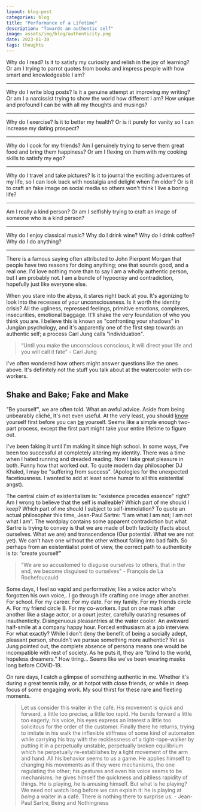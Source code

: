```yaml
---
layout: blog-post
categories: blog
title: "Performance of a Lifetime"
description: "Towards an authentic self"
image: assets/img/blog/authenticity.png
date: 2023-01-30
tags: thoughts
---
```


Why do I read? Is it to satisfy my curiosity and relish in the joy of learning? Or am I trying to parrot quotes from books and impress people with how smart and knowledgeable I am? 

---

Why do I write blog posts? Is it a genuine attempt at improving my writing? Or am I a narcissist trying to show the world how different I am? How unique and profound I can be with all my thoughts and musings?

---

Why do I exercise? Is it to better my health? Or is it purely for vanity so I can increase my dating prospect? 

---

Why do I cook for my friends? Am I genuinely trying to serve them great food and bring them happiness? Or am I flexing on them with my cooking skills to satisfy my ego? 

---

Why do I travel and take pictures? Is it to journal the exciting adventures of my life, so I can look back with nostalgia and delight when I'm older? Or is it to craft an fake image on social media so others won't think I live a boring life? 

---

Am I really a kind person? Or am I selfishly trying to craft an image of someone who is a kind person?

---

Why do I enjoy classical music? Why do I drink wine? Why do I drink coffee? Why do I do anything? 

---

There is a famous saying often attributed to John Pierpont Morgan that people have two reasons for doing anything; one that sounds good, and a real one. I'd love nothing more than to say I am a wholly authentic person, but I am probably not. I am a bundle of hypocrisy and contradiction, hopefully just like everyone else. 

When you stare into the abyss, it stares right back at you. It's agonizing to look into the recesses of your unconsciousness. Is it worth the identity crisis? All the ugliness, repressed feelings, primitive emotions, complexes, insecurities, emotional baggage. It'll shake the very foundation of who you think you are. I believe this is known as "confronting your shadows" in Jungian psychology, and it's apparently one of the first step towards an authentic self; a process Carl Jung calls "individuation". 

> “Until you make the unconscious conscious, it will direct your life and you will call it fate” - Carl Jung

I've often wondered how others might answer questions like the ones above. It's definitely not the stuff you talk about at the watercooler with co-workers. 





## Shake and Bake; Fake and Make

"Be yourself", we are often told. What an awful advice. Aside from being unbearably cliché, It's not even useful. At the very least, you should <u>know</u> yourself first before you can <u>be</u> yourself. Seems like a simple enough two-part process, except the first part might take your entire lifetime to figure out.

I've been faking it until I'm making it since high school. In some ways, I've been too successful at completely altering my identity. There was a time when I hated running and dreaded reading. Now I take great pleasure in both. Funny how that worked out. To quote modern day philosopher DJ Khaled, I may be "suffering from success". (Apologies for the unexpected facetiousness. I wanted to add at least some humor to all this existential angst). 

The central claim of existentialism is: "existence precedes essence" right? Am I wrong to believe that the self is malleable? Which part of me should I keep? Which part of me should I subject to self-immolation? To quote an actual philosopher this time, Jean-Paul Sartre: “I am what I am not; I am not what I am”. The wordplay contains some apparent contradiction but what Sartre is trying to convey is that we are made of both facticity (facts about ourselves. What we are) and transcendence (Our potential. What we are not yet). We can’t have one without the other without falling into bad faith. So perhaps from an existentialist point of view, the correct path to authenticity is to: “create yourself”

> "We are so accustomed to disguise ourselves to others, that in the end, we become disguised to ourselves" - François de La Rochefoucauld

Some days, I feel so vapid and performative; like a voice actor who's forgotten his own voice,. I go through life crafting one image after another. For school. For my career. For my date. For my family. For my friends circle A. For my friend circle B. For my co-workers. I put on one mask after another like a stage actor, or a court jester, carefully curating resumes of inauthenticity. Disingenuous pleasantries at the water cooler. An awkward half-smile at a company happy hour. Forced enthusiasm at a job interview. For what exactly? While I don't deny the benefit of being a socially adept, pleasant person, shouldn't we pursue something more authentic? Yet as Jung pointed out, the complete absence of persona means one would be incompatible with rest of society. As he puts it, they are "blind to the world, hopeless dreamers." How tiring... Seems like we've been wearing masks long before COVID-19.

On rare days, I catch a glimpse of something authentic in me. Whether it's during a great tennis rally, or at hotpot with close friends, or while in deep focus of some engaging work. My soul thirst for these rare and fleeting moments.

> Let us consider this waiter in the café. His movement is quick and forward, a little too precise, a little too rapid. He bends forward a little too eagerly; his voice, his eyes express an interest a little too solicitous for the order of the customer. Finally there he returns, trying to imitate in his walk the inflexible stiffness of some kind of automaton while carrying his tray with the recklessness of a tight-rope-walker by putting it in a perpetually unstable, perpetually broken equilibrium which he perpetually re-establishes by a light movement of the arm and hand. All his behavior seems to us a game. He applies himself to changing his movements as if they were mechanisms, the one regulating the other; his gestures and even his voice seems to be mechanisms; he gives himself the quickness and pitiless rapidity of things. He is playing, he is amusing himself. But what is he playing? We need not watch long before we can explain it: he is playing at *being* a waiter in a café. There is nothing there to surprise us. - Jean-Paul Sartre, Being and Nothingness

